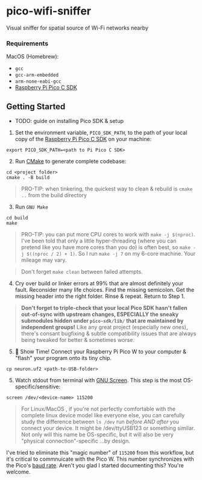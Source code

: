# pico-wifi-sniffer

Visual sniffer for spatial source of Wi-Fi networks nearby 


### Requirements

MacOS (Homebrew):

* `gcc`
* `gcc-arm-embedded`
* `arm-none-eabi-gcc`
* [Raspberry Pi Pico C SDK](https://www.raspberrypi.com/documentation/pico-sdk/index_doxygen.html)


## Getting Started

* TODO: guide on installing Pico SDK & setup

1. Set the environment variable, `PICO_SDK_PATH`, to the path of your local copy of the [Raspberry Pi Pico C SDK](https://www.raspberrypi.com/documentation/pico-sdk/index_doxygen.html) on your machine:

```shell
export PICO_SDK_PATH=<path to Pi Pico C SDK>
```
2. Run [CMake](https://cmake.org/getting-started/) to generate complete codebase:

```shell
cd <project folder>
cmake . -B build
```

> PRO-TIP: when tinkering, the quickest way to clean & rebuild is `cmake ..` from the build directory

3. Run `GNU Make`

```shell
cd build
make
```

> PRO-TIP: you can put more CPU cores to work with `make -j $(nproc)`. I've been told that only a little hyper-threading (where you can pretend like you have more cores than you do) is often best, so `make -j $((nproc / 2) + 1)`. So I run `make -j 7` on my 6-core machine. Your mileage may vary.

> Don't forget `make clean` between failed attempts.

4. Cry over build or linker errors at 99% that are almost definitely your fault. Reconsider many life choices. Find the missing semicolon. Get the missing header into the right folder. Rinse & repeat. Return to Step 1.

> **Don't forget to triple-check that your local Pico SDK hasn't fallen out-of-sync with upstream changes, ESPECIALLY the sneaky submodules hidden under `pico-sdk/lib/` that are maintained by independent groups!** Like any great project (especially new ones), there's consant bugfixing & subtle compatibility issues that are always being tweaked for better & sometimes worse.

5. 🎉 Show Time! Connect your Raspberry Pi Pico W to your computer & "flash" your program onto its tiny chip.

```shell
cp neuron.uf2 <path-to-USB-folder>
```

5. Watch stdout from terminal with [GNU Screen](). This step is the most OS-specific/sensitive:

```shell
screen /dev/<device-name> 115200
```

> For Linux/MacOS , if you're not perfectly comfortable with the complete linux device model like everyone else, you can carefully study the difference between `ls /dev` run _before AND after_ you connect your device. It might be /dev/ttyUSB123 or something similar. Not only will this name be OS-specific, but it will also be very "physical connection"-specific ...by design.

I've tried to eliminate this "magic number" of `115200` from this workflow, but it's critical to commnuicate with the Pico W. This number synchronizes with the Pico's [baud rate](). Aren't you glad I started documenting this? You're welcome.
